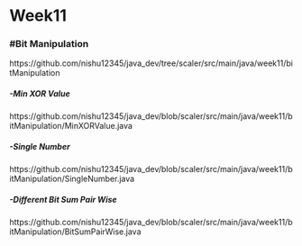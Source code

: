 # Week11

<h3>#Bit Manipulation</h3>
https://github.com/nishu12345/java_dev/tree/scaler/src/main/java/week11/bitManipulation

<h5>-Min XOR Value</h5>
https://github.com/nishu12345/java_dev/blob/scaler/src/main/java/week11/bitManipulation/MinXORValue.java

<h5>-Single Number</h5>
https://github.com/nishu12345/java_dev/blob/scaler/src/main/java/week11/bitManipulation/SingleNumber.java

<h5>-Different Bit Sum Pair Wise</h5>
https://github.com/nishu12345/java_dev/blob/scaler/src/main/java/week11/bitManipulation/BitSumPairWise.java

